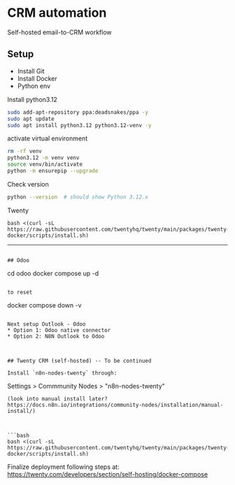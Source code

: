 # CRM automation

Self-hosted email-to-CRM workflow

## Setup

* Install Git
* Install Docker
* Python env

Install python3.12
```bash
sudo add-apt-repository ppa:deadsnakes/ppa -y
sudo apt update
sudo apt install python3.12 python3.12-venv -y
```

activate virtual environment
```bash
rm -rf venv
python3.12 -m venv venv
source venv/bin/activate
python -m ensurepip --upgrade
```

Check version
```bash
python --version  # should show Python 3.12.x
```

Twenty
```
bash <(curl -sL https://raw.githubusercontent.com/twentyhq/twenty/main/packages/twenty-docker/scripts/install.sh)
```



---


```

## Odoo

```
cd odoo
docker compose up -d
```

to reset
```
docker compose down -v
```

Next setup Outlook - Odoo
* Option 1: Odoo native connector
* Option 2: N8N Outlook to Odoo



## Twenty CRM (self-hosted) -- To be continued

Install `n8n-nodes-twenty` through:
```
Settings > Commmunity Nodes > "n8n-nodes-twenty"
```
(look into manual install later? https://docs.n8n.io/integrations/community-nodes/installation/manual-install/)



```bash
bash <(curl -sL https://raw.githubusercontent.com/twentyhq/twenty/main/packages/twenty-docker/scripts/install.sh)
```

Finalize deployment following steps at:
https://twenty.com/developers/section/self-hosting/docker-compose
